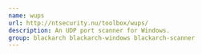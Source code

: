 ```yaml
---
name: wups
url: http://ntsecurity.nu/toolbox/wups/
description: An UDP port scanner for Windows.
group: blackarch blackarch-windows blackarch-scanner
---
```

